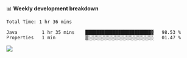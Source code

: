 

📊 **Weekly development breakdown**
<!--START_SECTION:waka-->

```text
Total Time: 1 hr 36 mins

Java         1 hr 35 mins    ████████████████████████▓   98.53 %
Properties   1 min           ▒░░░░░░░░░░░░░░░░░░░░░░░░   01.47 %
```

<!--END_SECTION:waka-->

<p align="left" dir="auto">
  <a href="#">
    <img src="https://github-readme-stats.vercel.app/api?username=JiHongYuan&show_icons=true&inc">
  </a>
</p>

